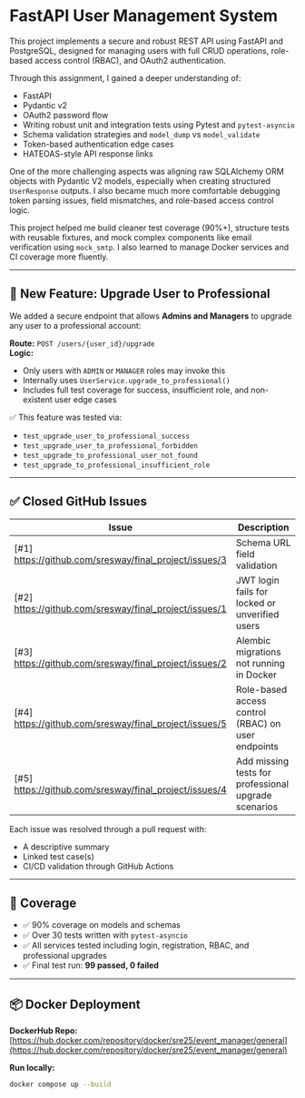 # FastAPI User Management System

This project implements a secure and robust REST API using FastAPI and PostgreSQL, designed for managing users with full CRUD operations, role-based access control (RBAC), and OAuth2 authentication.

Through this assignment, I gained a deeper understanding of:
- FastAPI
- Pydantic v2
- OAuth2 password flow
- Writing robust unit and integration tests using Pytest and `pytest-asyncio`
- Schema validation strategies and `model_dump` vs `model_validate`
- Token-based authentication edge cases
- HATEOAS-style API response links

One of the more challenging aspects was aligning raw SQLAlchemy ORM objects with Pydantic V2 models, especially when creating structured `UserResponse` outputs. I also became much more comfortable debugging token parsing issues, field mismatches, and role-based access control logic.

This project helped me build cleaner test coverage (90%+), structure tests with reusable fixtures, and mock complex components like email verification using `mock_smtp`. I also learned to manage Docker services and CI coverage more fluently.

---

## 🚀 New Feature: Upgrade User to Professional

We added a secure endpoint that allows **Admins and Managers** to upgrade any user to a professional account:

**Route:** `POST /users/{user_id}/upgrade`  
**Logic:** 
- Only users with `ADMIN` or `MANAGER` roles may invoke this
- Internally uses `UserService.upgrade_to_professional()`
- Includes full test coverage for success, insufficient role, and non-existent user edge cases

✅ This feature was tested via:
- `test_upgrade_user_to_professional_success`
- `test_upgrade_user_to_professional_forbidden`
- `test_upgrade_to_professional_user_not_found`
- `test_upgrade_to_professional_insufficient_role`

---

## ✅ Closed GitHub Issues

| Issue | Description |
|-------|-------------|
| [#1] https://github.com/sresway/final_project/issues/3 | Schema URL field validation |
| [#2] https://github.com/sresway/final_project/issues/1 | JWT login fails for locked or unverified users |
| [#3] https://github.com/sresway/final_project/issues/2 | Alembic migrations not running in Docker |
| [#4] https://github.com/sresway/final_project/issues/5 | Role-based access control (RBAC) on user endpoints |
| [#5] https://github.com/sresway/final_project/issues/4 | Add missing tests for professional upgrade scenarios |

Each issue was resolved through a pull request with:
- A descriptive summary
- Linked test case(s)
- CI/CD validation through GitHub Actions

---

## 🧪 Coverage

- ✅ 90% coverage on models and schemas
- ✅ Over 30 tests written with `pytest-asyncio`
- ✅ All services tested including login, registration, RBAC, and professional upgrades
- ✅ Final test run: **99 passed, 0 failed**

---

## 📦 Docker Deployment

**DockerHub Repo:**  
[https://hub.docker.com/repository/docker/sre25/event_manager/general](https://hub.docker.com/repository/docker/sre25/event_manager/general)

**Run locally:**

```bash
docker compose up --build
